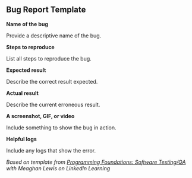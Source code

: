 ## Bug Report Template

**Name of the bug**

Provide a descriptive name of the bug.

**Steps to reproduce**

List all steps to reproduce the bug.

**Expected result**

Describe the correct result expected.

**Actual result**

Describe the current erroneous result.

**A screenshot, GIF, or video**

Include something to show the bug in action.

**Helpful logs**

Include any logs that show the error.

_Based on template from_
[_Programming Foundations: Software Testing/QA_](https://www.linkedin.com/learning/programming-foundations-software-testing-qa/create-a-test-strategy?autoSkip=true&autoplay=true&contextUrn=urn%3Ali%3AlyndaLearningPath%3A57f7e27c3dd559e018dfe994&resume=false&u=2104084)
_with Meaghan Lewis on LinkedIn Learning_
